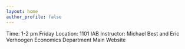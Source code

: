 ```yaml
---
layout: home
author_profile: false
---
```


Time: 1-2 pm Friday
Location: 1101 IAB
Instructor: Michael Best and Eric Verhoogen
Economics Department Main Website  
